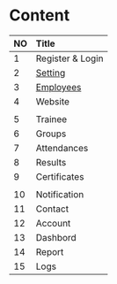 # Content

| NO | Title     |
| :------------- | :------------- |
|1        | Register & Login       |
|2        | [Setting](../setting/)       |
|3        | [Employees](../employees/)       |
|4        | Website       |
|        |        |
|5        | Trainee       |
|6        | Groups       |
|7        | Attendances       |
|8        | Results       |
|9        | Certificates       |
|        |        |
|10        | Notification       |
|11       | Contact       |
|12       | Account       |
|13       | Dashbord       |
|14       | Report       |
|15       | Logs       |
